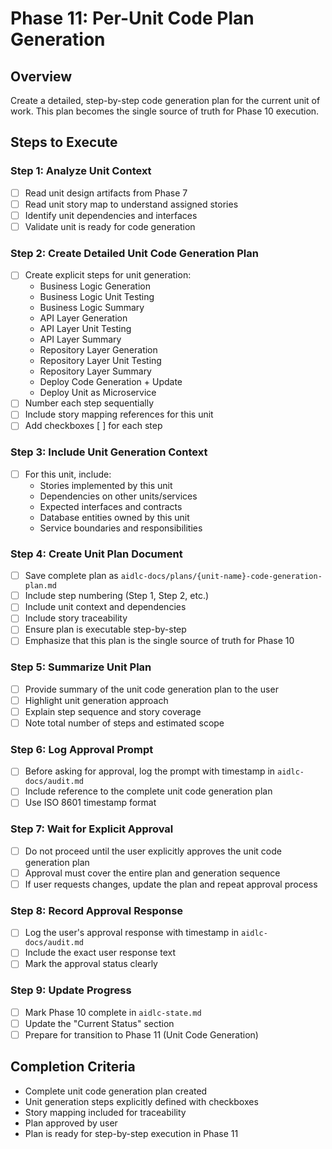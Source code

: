 # Phase 11: Per-Unit Code Plan Generation

## Overview
Create a detailed, step-by-step code generation plan for the current unit of work. This plan becomes the single source of truth for Phase 10 execution.

## Steps to Execute

### Step 1: Analyze Unit Context
- [ ] Read unit design artifacts from Phase 7
- [ ] Read unit story map to understand assigned stories
- [ ] Identify unit dependencies and interfaces
- [ ] Validate unit is ready for code generation

### Step 2: Create Detailed Unit Code Generation Plan
- [ ] Create explicit steps for unit generation:
  - Business Logic Generation
  - Business Logic Unit Testing
  - Business Logic Summary
  - API Layer Generation
  - API Layer Unit Testing
  - API Layer Summary
  - Repository Layer Generation
  - Repository Layer Unit Testing
  - Repository Layer Summary
  - Deploy Code Generation + Update
  - Deploy Unit as Microservice
- [ ] Number each step sequentially
- [ ] Include story mapping references for this unit
- [ ] Add checkboxes [ ] for each step

### Step 3: Include Unit Generation Context
- [ ] For this unit, include:
  - Stories implemented by this unit
  - Dependencies on other units/services
  - Expected interfaces and contracts
  - Database entities owned by this unit
  - Service boundaries and responsibilities

### Step 4: Create Unit Plan Document
- [ ] Save complete plan as `aidlc-docs/plans/{unit-name}-code-generation-plan.md`
- [ ] Include step numbering (Step 1, Step 2, etc.)
- [ ] Include unit context and dependencies
- [ ] Include story traceability
- [ ] Ensure plan is executable step-by-step
- [ ] Emphasize that this plan is the single source of truth for Phase 10

### Step 5: Summarize Unit Plan
- [ ] Provide summary of the unit code generation plan to the user
- [ ] Highlight unit generation approach
- [ ] Explain step sequence and story coverage
- [ ] Note total number of steps and estimated scope

### Step 6: Log Approval Prompt
- [ ] Before asking for approval, log the prompt with timestamp in `aidlc-docs/audit.md`
- [ ] Include reference to the complete unit code generation plan
- [ ] Use ISO 8601 timestamp format

### Step 7: Wait for Explicit Approval
- [ ] Do not proceed until the user explicitly approves the unit code generation plan
- [ ] Approval must cover the entire plan and generation sequence
- [ ] If user requests changes, update the plan and repeat approval process

### Step 8: Record Approval Response
- [ ] Log the user's approval response with timestamp in `aidlc-docs/audit.md`
- [ ] Include the exact user response text
- [ ] Mark the approval status clearly

### Step 9: Update Progress
- [ ] Mark Phase 10 complete in `aidlc-state.md`
- [ ] Update the "Current Status" section
- [ ] Prepare for transition to Phase 11 (Unit Code Generation)

## Completion Criteria
- Complete unit code generation plan created
- Unit generation steps explicitly defined with checkboxes
- Story mapping included for traceability
- Plan approved by user
- Plan is ready for step-by-step execution in Phase 11